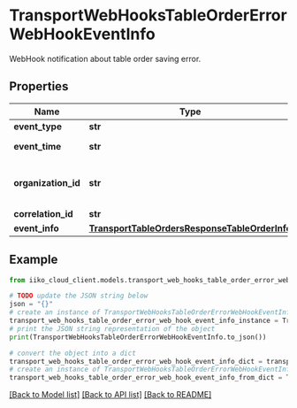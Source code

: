 # TransportWebHooksTableOrderErrorWebHookEventInfo

WebHook notification about table order saving error.

## Properties

Name | Type | Description | Notes
------------ | ------------- | ------------- | -------------
**event_type** | **str** | Event type. | [optional] 
**event_time** | **str** | Event date and time (UTC). | [optional] 
**organization_id** | **str** | Organization ID.                Can be obtained by &#x60;/api/1/organizations&#x60; operation. | [optional] 
**correlation_id** | **str** | Operation ID. | [optional] 
**event_info** | [**TransportTableOrdersResponseTableOrderInfo**](TransportTableOrdersResponseTableOrderInfo.md) | Event details. | [optional] 

## Example

```python
from iiko_cloud_client.models.transport_web_hooks_table_order_error_web_hook_event_info import TransportWebHooksTableOrderErrorWebHookEventInfo

# TODO update the JSON string below
json = "{}"
# create an instance of TransportWebHooksTableOrderErrorWebHookEventInfo from a JSON string
transport_web_hooks_table_order_error_web_hook_event_info_instance = TransportWebHooksTableOrderErrorWebHookEventInfo.from_json(json)
# print the JSON string representation of the object
print(TransportWebHooksTableOrderErrorWebHookEventInfo.to_json())

# convert the object into a dict
transport_web_hooks_table_order_error_web_hook_event_info_dict = transport_web_hooks_table_order_error_web_hook_event_info_instance.to_dict()
# create an instance of TransportWebHooksTableOrderErrorWebHookEventInfo from a dict
transport_web_hooks_table_order_error_web_hook_event_info_from_dict = TransportWebHooksTableOrderErrorWebHookEventInfo.from_dict(transport_web_hooks_table_order_error_web_hook_event_info_dict)
```
[[Back to Model list]](../README.md#documentation-for-models) [[Back to API list]](../README.md#documentation-for-api-endpoints) [[Back to README]](../README.md)


